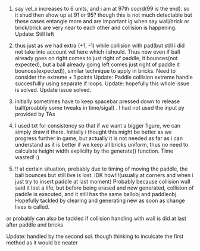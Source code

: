 1. say vel_x increases to 6 units, and i am at 97th coord(99 is the end). so it shud then show up at 91 or 95? though this is not much detectable but these cases entangle more and are important ig when say wall/brick or brick/brick are very near to each other and collision is happening.
Update: Still left

2. thus just as we had extra (+1, -1) while collision with pad(but still i did not take into account vel here which i should. Thus now even if ball already goes on right comes to just right of paddle, it bounces(not expected), but a ball already going left comes just right of paddle it bounces(expected)), similar technique to apply in bricks. Need to consider the extreme + 1 points
Update: Paddle collision extreme handle succesfullly using separate if loops.
Update: hopefully this whole issue is solved.
Update issue solved.

3. initially sometimes have to keep spacebar pressed down to release ball(proabbly some tweaks in time/sigal) . I had not used the input py provided by TAs

4. I used txt for consistency so that if we want a bigger figure, we can simply draw it there. Initially i thought this might be better as we progress further in game, but actually it is not needed as far as i can understand as it is better if we keep all bricks uniform, thus no need to calculate height width explicilty by the generate() function. Time wasted! :)

5. !! at certain situation, probably due to timing of moving the paddle, the ball bounces but still live is lost. IDK how!!!(usually at corners and when i just try to insert paddle at last moment)
Probably because collision wall said it lost a life, but before being erased and new generated, collision of paddle is executed, and it still has the same ballobj and paddleobj. Hopefully tackled by clearing and generating new as soon as change lives is called.

or probably can also be tackled if collision handling with wall is did at last after paddle and bricks

Update: handled by the second sol. though thinking to inculcate the first method as it would be neater